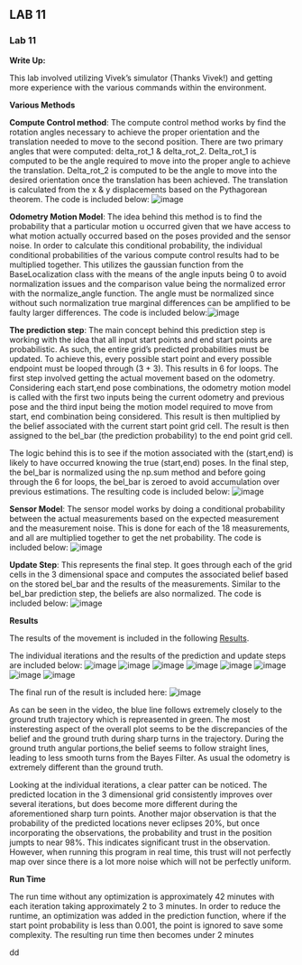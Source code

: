 ## LAB 11

### Lab 11

**Write Up:** 

This lab involved utilizing Vivek’s simulator (Thanks Vivek!) and getting more experience with the various commands within the environment. 

**Various Methods**

**Compute Control method**: The compute control method works by find the rotation angles necessary to achieve the proper orientation and the translation needed to move to the second position. There are two primary angles that were computed: delta_rot_1 & delta_rot_2. Delta_rot_1 is computed to be the angle required to move into the proper angle to achieve the translation. Delta_rot_2 is computed to be the angle to move into the desired orientation once the translation has been achieved. The translation is calculated from the x & y displacements based on the Pythagorean theorem. The code is included below:
![image](https://user-images.githubusercontent.com/23284665/165348769-8c22c2be-8be1-45b3-9de1-fcb0e2adcb7d.png)

**Odometry Motion Model**: The idea behind this method is to find the probability that a particular motion u occurred given that we have access to what motion actually occurred based on the poses provided and the sensor noise. In order to calculate this conditional probability, the individual conditional probabilities of the various compute control results had to be multiplied together. This utilizes the gaussian function from the BaseLocalization class with the means of the angle inputs being 0 to avoid normalization issues and the comparison value being the normalized error with the normalize_angle function. The angle must be normalized since without such normalization true marginal differences can be amplified to be faulty larger differences. The code is included below:![image](https://user-images.githubusercontent.com/23284665/165348966-698658a2-e1fb-4121-9009-c0e4dc277439.png)


**The prediction step**: The main concept behind this prediction step is working with the idea that all input start points and end start points are probabilistic. As such, the entire grid’s predicted probabilities must be updated. To achieve this, every possible start point and every possible endpoint must be looped through (3 + 3). This results in 6 for loops. The first step involved getting the actual movement based on the odometry. Considering each start,end pose combinations, the odometry motion model is called with the first two inputs being the current odometry and previous pose and the third input being the motion model required to move from start, end combination being considered. This result is then multiplied by the belief associated with the current start point grid cell. The result is then assigned to the bel_bar (the prediction probability) to the end point grid cell.  

The logic behind this is to see if the motion associated with the (start,end) is likely to have occurred knowing the true (start,end) poses. In the final step, the bel_bar is normalized using the np.sum method and before going through the 6 for loops, the bel_bar is zeroed to avoid accumulation over previous estimations. The resulting code is included below:
![image](https://user-images.githubusercontent.com/23284665/165349051-f47a2c7e-48ac-4582-a4e2-a18c9b6d3dee.png)


**Sensor Model**: The sensor model works by doing a conditional probability between the actual measurements based on the expected measurement and the measurement noise. This is done for each of the 18 measurements, and all are multiplied together to get the net probability. The code is included below:
![image](https://user-images.githubusercontent.com/23284665/165349257-4d116d86-ced6-453a-9623-dd679f55f29e.png)


**Update Step**: This represents the final step. It goes through each of the grid cells in the 3 dimensional space and computes the associated belief based on the stored bel_bar and the results of the measurements. Similar to the bel_bar prediction step, the beliefs are also normalized. The code is included below: ![image](https://user-images.githubusercontent.com/23284665/165349304-63993da0-cf36-421a-9399-bbd23e82bca5.png)



**Results**

The results of the movement is included in the following [Results](https://youtu.be/1g1w67ZkL6I).

The individual iterations and the results of the prediction and update steps are included below:
![image](https://user-images.githubusercontent.com/23284665/165350319-f960eccf-9a41-4838-827d-97a8cd0a966d.png)
![image](https://user-images.githubusercontent.com/23284665/165350379-62a47d60-6699-4015-8944-308f90879893.png)
![image](https://user-images.githubusercontent.com/23284665/165350426-242520d4-6edc-4e94-ac26-bd644274bb80.png)
![image](https://user-images.githubusercontent.com/23284665/165350478-a31121c1-6237-4705-9357-159792307adf.png)
![image](https://user-images.githubusercontent.com/23284665/165350540-db618b09-5339-4c16-99d7-0861a1873345.png)
![image](https://user-images.githubusercontent.com/23284665/165350594-b6bb54d4-113f-4037-8d7f-e921b0c39dd4.png)
![image](https://user-images.githubusercontent.com/23284665/165350647-c19e3211-5a5c-4714-b56d-dcca962e6c13.png)
![image](https://user-images.githubusercontent.com/23284665/165350705-c67d87fa-b0eb-4a62-ad54-a57ae6dc2253.png)

The final run of the result is included here: ![image](https://user-images.githubusercontent.com/23284665/165351709-8d531145-3c92-45b6-b8eb-de5afd3dbab5.png)


As can be seen in the video, the blue line follows extremely closely to the ground truth trajectory which is repreasented in green. The most insteresting aspect of the overall plot seems to be the discrepancies of the belief and the ground truth during sharp turns in the trajectory. During the ground truth angular portions,the belief seems to follow straight lines, leading to less smooth turns from the Bayes Filter. As usual the odometry is extremely different than the ground truth. 

Looking at the individual iterations, a clear patter can be noticed. The predicted location in the 3 dimensional grid consistently improves over several iterations, but does become more different during the aforementioned sharp turn points. Another major observation is that the probability of the predicted locations never eclipses 20%, but once incorporating the observations, the probability and trust in the position jumpts to near 98%. This indicates significant trust in the observation. However, when running this program in real time, this trust will not perfectly map over since there is a lot more noise which will not be perfectly uniform. 

**Run Time**

The run time without any optimization is approximately 42 minutes with each iteration taking approximately 2 to 3 minutes. In order to reduce the runtime, an optimization was added in the prediction function, where if the start point probability is less than 0.001, the point is ignored to save some complexity. The resulting run time then becomes under 2 minutes

dd
